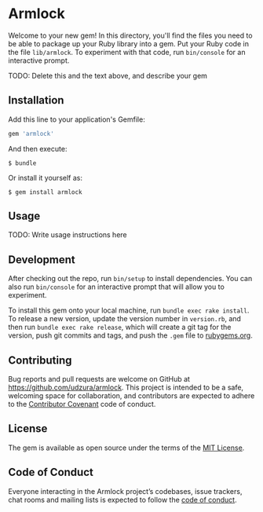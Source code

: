 # Armlock

Welcome to your new gem! In this directory, you'll find the files you need to be able to package up your Ruby library into a gem. Put your Ruby code in the file `lib/armlock`. To experiment with that code, run `bin/console` for an interactive prompt.

TODO: Delete this and the text above, and describe your gem

## Installation

Add this line to your application's Gemfile:

```ruby
gem 'armlock'
```

And then execute:

    $ bundle

Or install it yourself as:

    $ gem install armlock

## Usage

TODO: Write usage instructions here

## Development

After checking out the repo, run `bin/setup` to install dependencies. You can also run `bin/console` for an interactive prompt that will allow you to experiment.

To install this gem onto your local machine, run `bundle exec rake install`. To release a new version, update the version number in `version.rb`, and then run `bundle exec rake release`, which will create a git tag for the version, push git commits and tags, and push the `.gem` file to [rubygems.org](https://rubygems.org).

## Contributing

Bug reports and pull requests are welcome on GitHub at https://github.com/udzura/armlock. This project is intended to be a safe, welcoming space for collaboration, and contributors are expected to adhere to the [Contributor Covenant](http://contributor-covenant.org) code of conduct.

## License

The gem is available as open source under the terms of the [MIT License](https://opensource.org/licenses/MIT).

## Code of Conduct

Everyone interacting in the Armlock project’s codebases, issue trackers, chat rooms and mailing lists is expected to follow the [code of conduct](https://github.com/udzura/armlock/blob/master/CODE_OF_CONDUCT.md).
